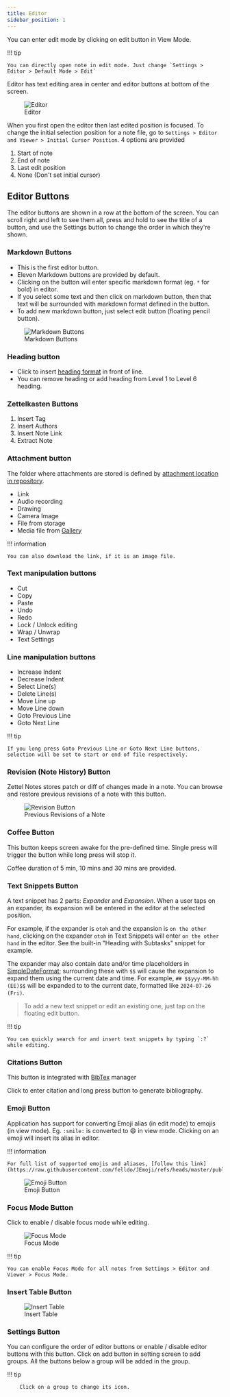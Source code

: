 ```yaml
---
title: Editor
sidebar_position: 1
---
```


You can enter edit mode by clicking on edit button in View Mode. 

!!! tip

    You can directly open note in edit mode. Just change `Settings > Editor > Default Mode > Edit`


Editor has text editing area in center and editor buttons at bottom of the screen.

<figure>
<img src="/assets/img/editor.png" alt="Editor"/>
 <figcaption>Editor</figcaption>
</figure>

When you first open the editor then last edited position is focused. To change the initial selection position for a note file, go to `Settings > Editor and Viewer > Initial Cursor Position`. 4 options are provided 

1. Start of note
2. End of note
3. Last edit position
4. None (Don't set initial cursor)

## Editor Buttons

The editor buttons are shown in a row at the bottom of the screen. You can scroll right and left to see them all, press and hold to see the title of a button, and use the Settings button to change the order in which they're shown.

### Markdown Buttons

- This is the first editor button.
- Eleven Markdown buttons are provided by default.
- Clicking on the button will enter specific markdown format (eg. `*` for bold) in editor.
- If you select some text and then click on markdown button, then that text will be surrounded with markdown format defined in the button.
- To add new markdown button, just select edit button (floating pencil button).

<figure>
<img src="/assets/img/editor-buttons-markdown-button.png" alt="Markdown Buttons"/>
 <figcaption>Markdown Buttons</figcaption>
</figure>

### Heading button

- Click to insert [heading format](./markdown.md#heading) in front of line.
- You can remove heading or add heading from Level 1 to Level 6 heading.

### Zettelkasten Buttons

1. Insert Tag
2. Insert Authors
3. Insert Note Link
4. Extract Note

### Attachment button

The folder where attachments are stored is defined by [attachment location in repository](../../repository/index.md#7-default-location-for-attachments).

- Link
- Audio recording
- Drawing
- Camera Image
- File from storage
- Media file from [Gallery](../../gallery.md)

!!! information

    You can also download the link, if it is an image file.

### Text manipulation buttons

- Cut
- Copy
- Paste
- Undo
- Redo
- Lock / Unlock editing
- Wrap / Unwrap
- Text Settings

### Line manipulation buttons

- Increase Indent
- Decrease Indent
- Select Line(s)
- Delete Line(s)
- Move Line up
- Move Line down
- Goto Previous Line
- Goto Next Line

!!! tip

    If you long press Goto Previous Line or Goto Next Line buttons, selection will be set to start or end of file respectively.

### Revision (Note History) Button

Zettel Notes stores patch or diff of changes made in a note. You can browse and restore previous revisions of a note with this button.

<figure>
<img src="/assets/img/editor-buttons-revision.png" alt="Revision Button"/>
 <figcaption>Previous Revisions of a Note</figcaption>
</figure>

### Coffee Button

This button keeps screen awake for the pre-defined time. Single press will trigger the button while long press will stop it.

Coffee duration of 5 min, 10 mins and 30 mins are provided.

### Text Snippets Button

A text snippet has 2 parts: *Expander* and *Expansion*. When a user taps on an expander, its expansion will be entered in the editor at the selected position.

For example, if the expander is `otoh` and the expansion is `on the other hand`, clicking on the expander `otoh` in Text Snippets will enter `on the other hand` in the editor. See the built-in "Heading with Subtasks" snippet for example.

The expander may also contain date and/or time placeholders in [SimpleDateFormat](https://docs.oracle.com/javase/8/docs/api/java/text/SimpleDateFormat.html); surrounding these with `$$` will cause the expansion to expand them using the current date and time. For example, `## $$yyy-MM-hh (EE)$$` will be expanded to to the current date, formatted like `2024-07-26 (Fri)`.

> To add a new text snippet or edit an existing one, just tap on the floating edit button.

!!! tip

    You can quickly search for and insert text snippets by typing `:?` while editing.

### Citations Button

This button is integrated with [BibTex](../../bibtex.md) manager

Click to enter citation and long press button to generate bibliography.

### Emoji Button

Application has support for converting Emoji alias (in edit mode) to emojis (in view mode). Eg. `:smile:` is converted to 😄 in view mode. Clicking on an emoji will insert its alias in editor.

!!! information

    For full list of supported emojis and aliases, [follow this link](https://raw.githubusercontent.com/felldo/JEmoji/refs/heads/master/public/emojis.json)


<figure>
<img src="/assets/img/editor-buttons-emoji.png" alt="Emoji Button"/>
 <figcaption>Emoji Button</figcaption>
</figure>

### Focus Mode Button

Click to enable / disable focus mode while editing. 

<figure>
<img src="/assets/img/editor-button-focus-mode.webp" alt="Focus Mode"/>
 <figcaption>Focus Mode</figcaption>
</figure>

!!! tip

    You can enable Focus Mode for all notes from Settings > Editor and Viewer > Focus Mode.

### Insert Table Button

<figure>
<img src="/assets/img/editor-button-insert-table.png" alt="Insert Table"/>
 <figcaption>Insert Table</figcaption>
</figure>

### Settings Button

You can configure the order of editor buttons or enable / disable editor buttons with this button. Click on add button in setting screen to add groups. All the buttons below a group will be added in the group.

!!! tip

        Click on a group to change its icon.
